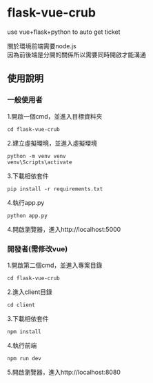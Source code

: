﻿flask-vue-crub
===

use vue+flask+python to auto get ticket

關於環境前端需要node.js<br>
因為前後端是分開的關係所以需要同時開啟才能溝通

使用說明
---

### 一般使用者
1.開啟一個cmd，並進入目標資料夾<br>
```
cd flask-vue-crub
```

2.建立虛擬環境，並進入虛擬環境<br>
```
python -m venv venv
venv\Scripts\activate
```

3.下載相依套件<br>
```
pip install -r requirements.txt
```

4.執行app.py<br>
```
python app.py
```

4.開啟瀏覽器，進入http://localhost:5000<br>

### 開發者(需修改vue)
1.開啟第二個cmd，並進入專案目錄<br>
```
cd flask-vue-crub
```
2.進入client目錄<br>
```
cd client
```
3.下載相依套件<br>
```
npm install
```
4.執行前端<br>
```
npm run dev
```
5.開啟瀏覽器，進入http://localhost:8080<br>
